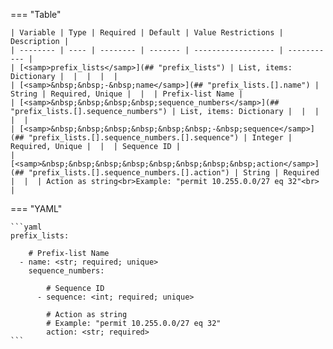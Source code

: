 <!--
  ~ Copyright (c) 2024 Arista Networks, Inc.
  ~ Use of this source code is governed by the Apache License 2.0
  ~ that can be found in the LICENSE file.
  -->
=== "Table"

    | Variable | Type | Required | Default | Value Restrictions | Description |
    | -------- | ---- | -------- | ------- | ------------------ | ----------- |
    | [<samp>prefix_lists</samp>](## "prefix_lists") | List, items: Dictionary |  |  |  |  |
    | [<samp>&nbsp;&nbsp;-&nbsp;name</samp>](## "prefix_lists.[].name") | String | Required, Unique |  |  | Prefix-list Name |
    | [<samp>&nbsp;&nbsp;&nbsp;&nbsp;sequence_numbers</samp>](## "prefix_lists.[].sequence_numbers") | List, items: Dictionary |  |  |  |  |
    | [<samp>&nbsp;&nbsp;&nbsp;&nbsp;&nbsp;&nbsp;-&nbsp;sequence</samp>](## "prefix_lists.[].sequence_numbers.[].sequence") | Integer | Required, Unique |  |  | Sequence ID |
    | [<samp>&nbsp;&nbsp;&nbsp;&nbsp;&nbsp;&nbsp;&nbsp;&nbsp;action</samp>](## "prefix_lists.[].sequence_numbers.[].action") | String | Required |  |  | Action as string<br>Example: "permit 10.255.0.0/27 eq 32"<br> |

=== "YAML"

    ```yaml
    prefix_lists:

        # Prefix-list Name
      - name: <str; required; unique>
        sequence_numbers:

            # Sequence ID
          - sequence: <int; required; unique>

            # Action as string
            # Example: "permit 10.255.0.0/27 eq 32"
            action: <str; required>
    ```

